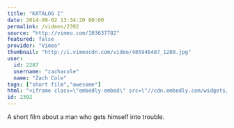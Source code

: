 ```yaml
---
title: "KATALOG I"
date: 2014-09-02 13:34:20 00:00
permalink: /videos/2392
source: "http://vimeo.com/103637782"
featured: false
provider: "Vimeo"
thumbnail: "http://i.vimeocdn.com/video/485946487_1280.jpg"
user:
  id: 2287
  username: "zachacole"
  name: "Zach Cole"
tags: ["short film","awesome"]
html: "<iframe class=\"embedly-embed\" src=\"//cdn.embedly.com/widgets/media.html?src=http%3A%2F%2Fplayer.vimeo.com%2Fvideo%2F103637782&wmode=transparent&src_secure=1&url=http%3A%2F%2Fvimeo.com%2F103637782&image=http%3A%2F%2Fi.vimeocdn.com%2Fvideo%2F485946487_1280.jpg&key=daaebf4d9cdd46779200162d0ca86e20&type=text%2Fhtml&schema=vimeo\" width=\"1280\" height=\"720\" scrolling=\"no\" frameborder=\"0\" allowfullscreen></iframe>"
id: 2392
---
```


A short film about a man who gets himself into trouble.